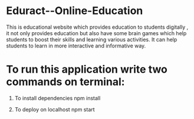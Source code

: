 # Eduract--Online-Education
This is educational website which provides education to students digitally , it not only provides education but also have some brain games which help students to boost their skills and learning various activities. It can help students to learn in more interactive and informative way. 

# To run this application write two commands on terminal:

1. To install dependencies 
  npm install

2. To deploy on localhost 
  npm start
